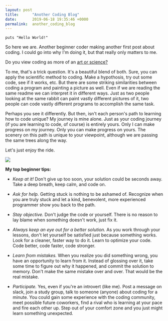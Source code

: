 ```yaml
---
layout: post
title:      "Another Coding Blog"
date:       2019-06-18 19:35:46 +0000
permalink:  another_coding_blog
---
```



`puts "Hello World!"` 

So here we are. Another beginner coder making another first post about coding. I could go into why I'm doing it, but that really only matters to me. 

Do you view coding as more of an [art or science?](https://www.quora.com/Is-programming-science-or-art)

To me, that's a trick question. It's a beautiful blend of both. Sure, you can apply the scientific method to coding. Make a hypothosis, try out some code, see if it works, etc. But there are some striking similarities between coding a program and painting a picture as well. Even if we are reading the same readme we can interpret it in different ways. Just as two people looking at the same rabbit can paint vastly different pictures of it, two people can code vastly different programs to accomplish the same task. 

Perhaps you see it differently. But then, isn't each person's path to learning how to code unique? My journey is mine alone. Just as your coding journey (if you are learning to code, of course) is entirely yours. Only I can make progress on my journey. Only you can make progress on yours. The scenery on this path is unique to your viewpoint, although we are passing the same trees along the way. 

Let's just enjoy the ride.

![](https://media.giphy.com/media/CMuf6PVXOQjfO/giphy.gif)

**My top beginner tips:**

* *Keep at it!* Don't give up too soon, your solution could be seconds away. Take a deep breath, keep calm, and code on.

* *Ask for help.* Getting stuck is nothing to be ashamed of. Recognize when you are truly stuck and let a kind, benevolent, more experienced programmer show you back to the path. 
* *Stay objective.* Don't judge the code or yourself. There is no reason to lay blame when something doesn't work, just fix it.

* *Always keep an eye out for a better solution.* As you work through your lessons, don't let yourself be satisfied just because something works. Look for a cleaner, faster way to do it. Learn to optimize your code. Code better, code faster, code stronger.

* *Learn from mistakes.* When you realize you did something wrong, you have an opportunity to learn from it. Instead of glossing over it, take some time to figure out why it happened, and commit the solution to memory. Don't make the same mistake over and over. That would be the real mistake.

* *Participate.* Yes, even if you're an introvert (like me). Post a message on slack, join a study group, talk to someone (anyone) about coding for a minute. You could gain some experience with the coding community, meet possible future coworkers, find a rival who is learning at your pace and fire each other up. Step out of your comfort zone and you just might learn something unexpected.
